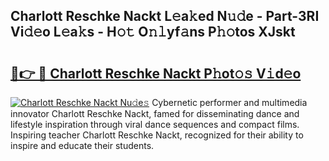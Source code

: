 ## Charlott Reschke Nackt L𝚎a𝚔ed N𝚞𝚍e - Part-3RI Vi𝚍𝚎o L𝚎a𝚔s - H𝚘𝚝 O𝚗𝚕yf𝚊ns P𝚑𝚘tos XJskt

# <h2><a href="http://kf4o0y2.oniu.top/?m=Charlott+Reschke+Nackt">🔗👉 🔴 Charlott Reschke Nackt P𝚑ot𝚘𝚜 V𝚒d𝚎o</a></h2>

[![Charlott Reschke Nackt Nu𝚍e𝚜](https://i.imgur.com/0qMVB7G.gif)](http://kf4o0y2.oniu.top/?m=Charlott+Reschke+Nackt)
Cybernetic performer and multimedia innovator Charlott Reschke Nackt, famed for disseminating dance and lifestyle inspiration through viral dance sequences and compact films. Inspiring teacher Charlott Reschke Nackt, recognized for their ability to inspire and educate their students.  
